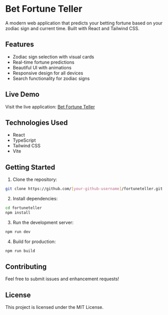 # Bet Fortune Teller

A modern web application that predicts your betting fortune based on your zodiac sign and current time. Built with React and Tailwind CSS.

## Features

- Zodiac sign selection with visual cards
- Real-time fortune predictions
- Beautiful UI with animations
- Responsive design for all devices
- Search functionality for zodiac signs

## Live Demo

Visit the live application: [Bet Fortune Teller](https://[your-github-username].github.io/fortuneteller)

## Technologies Used

- React
- TypeScript
- Tailwind CSS
- Vite

## Getting Started

1. Clone the repository:

```bash
git clone https://github.com/[your-github-username]/fortuneteller.git
```

2. Install dependencies:

```bash
cd fortuneteller
npm install
```

3. Run the development server:

```bash
npm run dev
```

4. Build for production:

```bash
npm run build
```

## Contributing

Feel free to submit issues and enhancement requests!

## License

This project is licensed under the MIT License.
